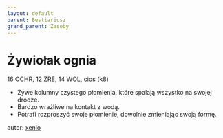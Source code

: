 ```yaml
---
layout: default
parent: Bestiariusz
grand_parent: Zasoby
---
```


# Żywiołak ognia

16 OCHR, 12 ZRE, 14 WOL, cios (k8)  

- Żywe kolumny czystego płomienia, które spalają wszystko na swojej drodze.  
- Bardzo wrażliwe na kontakt z wodą.  
- Potrafi rozproszyć swoje płomienie, dowolnie zmieniając swoją formę.  

autor: [xenio](https://xenioinabottle.blogspot.com)
